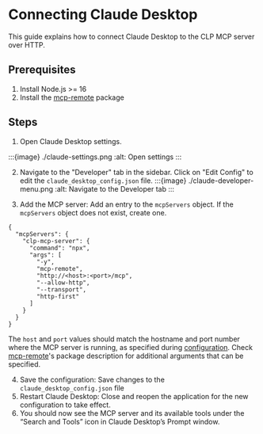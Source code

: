 # Connecting Claude Desktop

This guide explains how to connect Claude Desktop to the CLP MCP server over HTTP.

## Prerequisites

1. Install Node.js >= 16 
2. Install the [mcp-remote] package 

## Steps

1. Open Claude Desktop settings.

:::{image} ./claude-settings.png
:alt: Open settings
:::

2. Navigate to the "Developer" tab in the sidebar. Click on "Edit Config" to edit the `claude_desktop_config.json` file.
:::{image} ./claude-developer-menu.png
:alt: Navigate to the Developer tab
:::

3. Add the MCP server: Add an entry to the `mcpServers` object. If the `mcpServers` object does not exist, create one.
```
{
  "mcpServers": {
    "clp-mcp-server": {
      "command": "npx",
      "args": [
        "-y",
        "mcp-remote",
        "http://<host>:<port>/mcp",
        "--allow-http",
        "--transport",
        "http-first"
      ]
    }
  }
}
```
The `host` and `port` values should match the hostname and port number where the MCP server is running, as specified during [configuration](../guides-mcp-server/index.md#starting-mcp-server). Check [mcp-remote]'s package description for additional arguments that can be specified.

4. Save the configuration: Save changes to the `claude_desktop_config.json` file
5. Restart Claude Desktop: Close and reopen the application for the new configuration to take effect.
6. You should now see the MCP server and its available tools under the “Search and Tools” icon in Claude Desktop’s Prompt window.

[mcp-remote]: https://www.npmjs.com/package/mcp-remote

